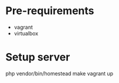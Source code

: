 

# Pre-requirements
* vagrant
* virtualbox


# Setup server
php vendor/bin/homestead make
vagrant up

